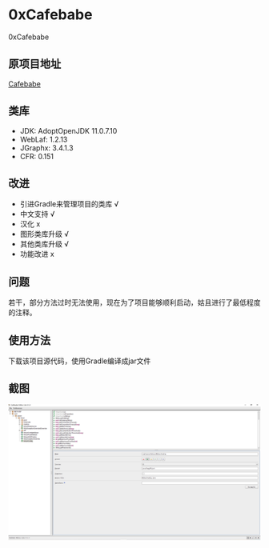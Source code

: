 # 0xCafebabe
0xCafebabe
## 原项目地址
[Cafebabe](https://github.com/GraxCode/Cafebabe)

## 类库
+ JDK: AdoptOpenJDK 11.0.7.10
+ WebLaf: 1.2.13
+ JGraphx: 3.4.1.3
+ CFR: 0.151

## 改进
+ 引进Gradle来管理项目的类库 √
+ 中文支持 √
+ 汉化 x  
+ 图形类库升级 √ 
+ 其他类库升级 √
+ 功能改进 x

## 问题
若干，部分方法过时无法使用，现在为了项目能够顺利启动，姑且进行了最低程度的注释。

## 使用方法
下载该项目源代码，使用Gradle编译成jar文件

## 截图
![加载完jar的主界面](image/main_loaded_jar.png)